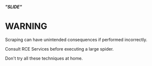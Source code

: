###### **"SLIDE"**
# **WARNING**
Scraping can have unintended consequences if performed incorrectly.

Consult RCE Services before executing a large spider.

Don't try all these techniques at home.